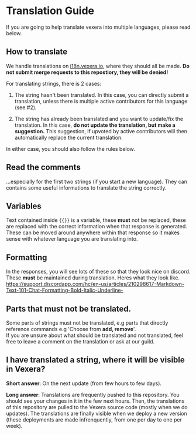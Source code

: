 # Translation Guide
If you are going to help translate vexera into multiple languages, please read below.

## How to translate
We handle translations on [i18n.vexera.io](https://i18n.vexera.io/projects/vexera-v4/bot/), where they should all be made. **Do not submit merge requests to this repostiory, they will be denied!**

For translating strings, there is 2 cases:
 1. The string hasn't been translated. In this case, you can directly submit a translation, unless there is multiple active contributors for this language (see #2).
 
 2. The string has already been translated and you want to update/fix the translation. In this case, **do not update the translation, but make a suggestion.** This suggestion, if upvoted by active contributors will then automatically replace the current translation.
 
In either case, you should also follow the rules below.

## Read the comments
...especially for the first two strings (if you start a new language).
They can contains some useful informations to translate the string correctly.
 
## Variables
Text contained inside `{{}}` is a variable, these **must** not be replaced, these are replaced with the correct information when that response is generated. These can be moved around anywhere within that response so it makes sense with whatever language you are translating into.

## Formatting
In the responses, you will see lots of these so that they look nice on discord. These **must** be maintained during translation. Heres what they look like. https://support.discordapp.com/hc/en-us/articles/210298617-Markdown-Text-101-Chat-Formatting-Bold-Italic-Underline-


## Parts that must not be translated.
Some parts of strings must not be translated, e.g parts that directly reference commands e.g 'Choose from **add, remove**'.  
If you are unsure about what should be translated and not translated, feel free to leave a comment on the translation or ask at our guild.

## I have translated a string, where it will be visible in Vexera?
**Short answer**: On the next update (from few hours to few days).

**Long answer**: Translations are frequently pushed to this repository. You should see your changes in it in the few next hours. Then, the translations of this repository are pulled to the Vexera source code (mostly when we do updates). The translations are finally visible when we deploy a new version (these deployments are made infrenquently, from one per day to one per week).
